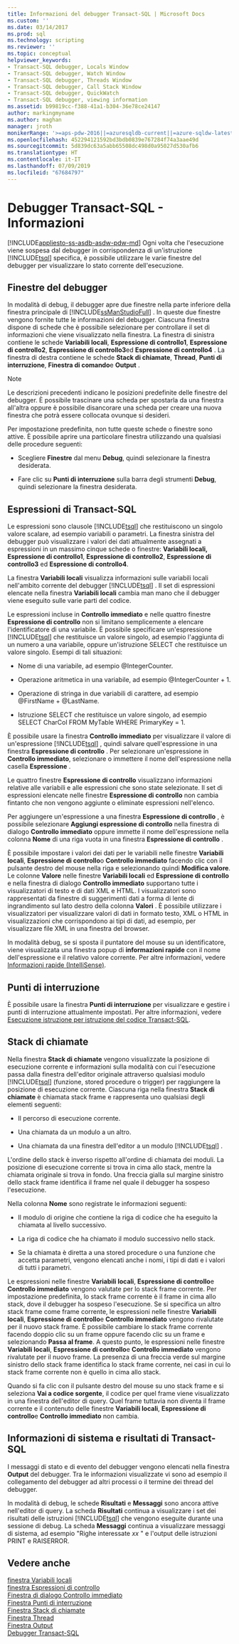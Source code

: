 ```yaml
---
title: Informazioni del debugger Transact-SQL | Microsoft Docs
ms.custom: ''
ms.date: 03/14/2017
ms.prod: sql
ms.technology: scripting
ms.reviewer: ''
ms.topic: conceptual
helpviewer_keywords:
- Transact-SQL debugger, Locals Window
- Transact-SQL debugger, Watch Window
- Transact-SQL debugger, Threads Window
- Transact-SQL debugger, Call Stack Window
- Transact-SQL debugger, QuickWatch
- Transact-SQL debugger, viewing information
ms.assetid: b99819cc-f388-41a1-b304-36e78ce24147
author: markingmyname
ms.author: maghan
manager: jroth
monikerRange: '>=aps-pdw-2016||=azuresqldb-current||=azure-sqldw-latest||>=sql-server-2016||=sqlallproducts-allversions||>=sql-server-linux-2017||=azuresqldb-mi-current'
ms.openlocfilehash: 452294121592bd3bdb0839e767284f74a3aae49d
ms.sourcegitcommit: 5d839dc63a5abb65508dc498d0a95027d530afb6
ms.translationtype: HT
ms.contentlocale: it-IT
ms.lasthandoff: 07/09/2019
ms.locfileid: "67684797"
---
```

# <a name="transact-sql-debugger---information"></a>Debugger Transact-SQL - Informazioni
[!INCLUDE[appliesto-ss-asdb-asdw-pdw-md](../../includes/appliesto-ss-asdb-asdw-pdw-md.md)]
  Ogni volta che l'esecuzione viene sospesa dal debugger in corrispondenza di un'istruzione [!INCLUDE[tsql](../../includes/tsql-md.md)] specifica, è possibile utilizzare le varie finestre del debugger per visualizzare lo stato corrente dell'esecuzione.  
  
## <a name="debugger-windows"></a>Finestre del debugger  
 In modalità di debug, il debugger apre due finestre nella parte inferiore della finestra principale di [!INCLUDE[ssManStudioFull](../../includes/ssmanstudiofull-md.md)] . In queste due finestre vengono fornite tutte le informazioni del debugger. Ciascuna finestra dispone di schede che è possibile selezionare per controllare il set di informazioni che viene visualizzato nella finestra. La finestra di sinistra contiene le schede **Variabili locali**, **Espressione di controllo1**, **Espressione di controllo2**, **Espressione di controllo3**ed **Espressione di controllo4** . La finestra di destra contiene le schede **Stack di chiamate**, **Thread**, **Punti di interruzione**, **Finestra di comando**e **Output** .  
  
> [!NOTE]  
>  Le descrizioni precedenti indicano le posizioni predefinite delle finestre del debugger. È possibile trascinare una scheda per spostarla da una finestra all'altra oppure è possibile disancorare una scheda per creare una nuova finestra che potrà essere collocata ovunque si desideri.  
  
 Per impostazione predefinita, non tutte queste schede o finestre sono attive. È possibile aprire una particolare finestra utilizzando una qualsiasi delle procedure seguenti:  
  
-   Scegliere **Finestre** dal menu **Debug**, quindi selezionare la finestra desiderata.  
  
-   Fare clic su **Punti di interruzione** sulla barra degli strumenti **Debug**, quindi selezionare la finestra desiderata.  
  
## <a name="transact-sql-expressions"></a>Espressioni di Transact-SQL  
 Le espressioni sono clausole [!INCLUDE[tsql](../../includes/tsql-md.md)] che restituiscono un singolo valore scalare, ad esempio variabili o parametri. La finestra sinistra del debugger può visualizzare i valori dei dati attualmente assegnati a espressioni in un massimo cinque schede o finestre: **Variabili locali, Espressione di controllo1**, **Espressione di controllo2**, **Espressione di controllo3** ed **Espressione di controllo4**.  
  
 La finestra **Variabili locali** visualizza informazioni sulle variabili locali nell'ambito corrente del debugger [!INCLUDE[tsql](../../includes/tsql-md.md)] . Il set di espressioni elencate nella finestra **Variabili locali** cambia man mano che il debugger viene eseguito sulle varie parti del codice.  
  
 Le espressioni incluse in **Controllo immediato** e nelle quattro finestre **Espressione di controllo** non si limitano semplicemente a elencare l'identificatore di una variabile. È possibile specificare un'espressione [!INCLUDE[tsql](../../includes/tsql-md.md)] che restituisce un valore singolo, ad esempio l'aggiunta di un numero a una variabile, oppure un'istruzione SELECT che restituisce un valore singolo. Esempi di tali situazioni:  
  
-   Nome di una variabile, ad esempio @IntegerCounter.  
  
-   Operazione aritmetica in una variabile, ad esempio @IntegerCounter + 1.  
  
-   Operazione di stringa in due variabili di carattere, ad esempio @FirstName + @LastName.  
  
-   Istruzione SELECT che restituisce un valore singolo, ad esempio SELECT CharCol FROM MyTable WHERE PrimaryKey = 1.  
  
 È possibile usare la finestra **Controllo immediato** per visualizzare il valore di un'espressione [!INCLUDE[tsql](../../includes/tsql-md.md)] , quindi salvare quell'espressione in una finestra **Espressione di controllo** . Per selezionare un'espressione in **Controllo immediato**, selezionare o immettere il nome dell'espressione nella casella **Espressione** .  
  
 Le quattro finestre **Espressione di controllo** visualizzano informazioni relative alle variabili e alle espressioni che sono state selezionate. Il set di espressioni elencate nelle finestre **Espressione di controllo** non cambia fintanto che non vengono aggiunte o eliminate espressioni nell'elenco.  
  
 Per aggiungere un'espressione a una finestra **Espressione di controllo** , è possibile selezionare **Aggiungi espressione di controllo** nella finestra di dialogo **Controllo immediato** oppure immette il nome dell'espressione nella colonna **Nome** di una riga vuota in una finestra **Espressione di controllo** .  
  
 È possibile impostare i valori dei dati per le variabili nelle finestre **Variabili locali**, **Espressione di controllo**o **Controllo immediato** facendo clic con il pulsante destro del mouse nella riga e selezionando quindi **Modifica valore**. Le colonne **Valore** nelle finestre **Variabili locali** ed **Espressione di controllo** e nella finestra di dialogo **Controllo immediato** supportano tutte i visualizzatori di testo e di dati XML e HTML. I visualizzatori sono rappresentati da finestre di suggerimenti dati a forma di lente di ingrandimento sul lato destro della colonna **Valori** . È possibile utilizzare i visualizzatori per visualizzare valori di dati in formato testo, XML o HTML in visualizzazioni che corrispondono ai tipi di dati, ad esempio, per visualizzare file XML in una finestra del browser.  
  
 In modalità debug, se si sposta il puntatore del mouse su un identificatore, viene visualizzata una finestra popup di **informazioni rapide** con il nome dell'espressione e il relativo valore corrente. Per altre informazioni, vedere [Informazioni rapide &#40;IntelliSense&#41;](../../relational-databases/scripting/quick-info-intellisense.md).  
  
## <a name="breakpoints"></a>Punti di interruzione  
 È possibile usare la finestra **Punti di interruzione** per visualizzare e gestire i punti di interruzione attualmente impostati. Per altre informazioni, vedere [Esecuzione istruzione per istruzione del codice Transact-SQL](../../relational-databases/scripting/step-through-transact-sql-code.md).  
  
## <a name="call-stacks"></a>Stack di chiamate  
 Nella finestra **Stack di chiamate** vengono visualizzate la posizione di esecuzione corrente e informazioni sulla modalità con cui l'esecuzione passa dalla finestra dell'editor originale attraverso qualsiasi modulo [!INCLUDE[tsql](../../includes/tsql-md.md)] (funzione, stored procedure o trigger) per raggiungere la posizione di esecuzione corrente. Ciascuna riga nella finestra **Stack di chiamate** è chiamata stack frame e rappresenta uno qualsiasi degli elementi seguenti:  
  
-   Il percorso di esecuzione corrente.  
  
-   Una chiamata da un modulo a un altro.  
  
-   Una chiamata da una finestra dell'editor a un modulo [!INCLUDE[tsql](../../includes/tsql-md.md)] .  
  
 L'ordine dello stack è inverso rispetto all'ordine di chiamata dei moduli. La posizione di esecuzione corrente si trova in cima allo stack, mentre la chiamata originale si trova in fondo. Una freccia gialla sul margine sinistro dello stack frame identifica il frame nel quale il debugger ha sospeso l'esecuzione.  
  
 Nella colonna **Nome** sono registrate le informazioni seguenti:  
  
-   Il modulo di origine che contiene la riga di codice che ha eseguito la chiamata al livello successivo.  
  
-   La riga di codice che ha chiamato il modulo successivo nello stack.  
  
-   Se la chiamata è diretta a una stored procedure o una funzione che accetta parametri, vengono elencati anche i nomi, i tipi di dati e i valori di tutti i parametri.  
  
 Le espressioni nelle finestre **Variabili locali**, **Espressione di controllo**e **Controllo immediato** vengono valutate per lo stack frame corrente. Per impostazione predefinita, lo stack frame corrente è il frame in cima allo stack, dove il debugger ha sospeso l'esecuzione. Se si specifica un altro stack frame come frame corrente, le espressioni nelle finestre **Variabili locali**, **Espressione di controllo**e **Controllo immediato** vengono rivalutate per il nuovo stack frame. È possibile cambiare lo stack frame corrente facendo doppio clic su un frame oppure facendo clic su un frame e selezionando **Passa al frame**. A questo punto, le espressioni nelle finestre **Variabili locali**, **Espressione di controllo**e **Controllo immediato** vengono rivalutate per il nuovo frame. La presenza di una freccia verde sul margine sinistro dello stack frame identifica lo stack frame corrente, nei casi in cui lo stack frame corrente non è quello in cima allo stack.  
  
 Quando si fa clic con il pulsante destro del mouse su uno stack frame e si seleziona **Vai a codice sorgente**, il codice per quel frame viene visualizzato in una finestra dell'editor di query. Quel frame tuttavia non diventa il frame corrente e il contenuto delle finestre **Variabili locali**, **Espressione di controllo**e **Controllo immediato** non cambia.  
  
## <a name="system-information-and-transact-sql-results"></a>Informazioni di sistema e risultati di Transact-SQL  
 I messaggi di stato e di evento del debugger vengono elencati nella finestra **Output** del debugger. Tra le informazioni visualizzate vi sono ad esempio il collegamento del debugger ad altri processi o il termine dei thread del debugger.  
  
 In modalità di debug, le schede **Risultati** e **Messaggi** sono ancora attive nell'editor di query. La scheda **Risultati** continua a visualizzare i set dei risultati delle istruzioni [!INCLUDE[tsql](../../includes/tsql-md.md)] che vengono eseguite durante una sessione di debug. La scheda **Messaggi** continua a visualizzare messaggi di sistema, ad esempio "Righe interessate *xx* " e l'output delle istruzioni PRINT e RAISERROR.  
  
## <a name="see-also"></a>Vedere anche  
 [finestra Variabili locali](../../relational-databases/scripting/transact-sql-debugger-locals-window.md)   
 [finestra Espressioni di controllo](../../relational-databases/scripting/transact-sql-debugger-watch-window.md)   
 [Finestra di dialogo Controllo immediato](../../relational-databases/scripting/transact-sql-debugger-quickwatch-dialog-box.md)   
 [Finestra Punti di interruzione](../../relational-databases/scripting/transact-sql-debugger-breakpoints-window.md)   
 [Finestra Stack di chiamate](../../relational-databases/scripting/transact-sql-debugger-call-stack-window.md)   
 [Finestra Thread](../../relational-databases/scripting/transact-sql-debugger-threads-window.md)   
 [Finestra Output](../../relational-databases/scripting/transact-sql-debugger-output-window.md)   
 [Debugger Transact-SQL](../../relational-databases/scripting/transact-sql-debugger.md)  
  
  
